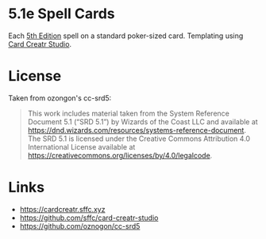 # 5.1e Spell Cards

Each [5th Edition](https://github.com/oznogon/cc-srd5) spell on a standard poker-sized card.  Templating using [Card Creatr Studio](https://cardcreatr.sffc.xyz).

# License

Taken from ozongon's cc-srd5:

> This work includes material taken from the System Reference Document 5.1 (“SRD 5.1”) by Wizards of the Coast LLC and available at https://dnd.wizards.com/resources/systems-reference-document. The SRD 5.1 is licensed under the Creative Commons Attribution 4.0 International License available at https://creativecommons.org/licenses/by/4.0/legalcode.

# Links

* https://cardcreatr.sffc.xyz
 * https://github.com/sffc/card-creatr-studio
* https://github.com/oznogon/cc-srd5

